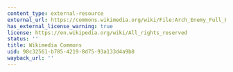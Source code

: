 ```yaml
---
content_type: external-resource
external_url: https://commons.wikimedia.org/wiki/File:Arch_Enemy_Full_Force_2019_30.jpg
has_external_license_warning: true
license: https://en.wikipedia.org/wiki/All_rights_reserved
status: ''
title: Wikimedia Commons
uid: 98c32561-b785-4219-8d75-93a133d4a9b8
wayback_url: ''
---
```

